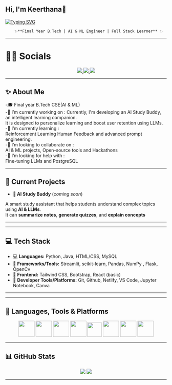 ##                                 Hi, I'm Keerthana👋

[![Typing SVG](https://readme-typing-svg.herokuapp.com?font=Times+new+roman&weight=500&pause=1000&color=7D9B68F9&width=435&lines=AI+%26+ML+Enthusiast+%7C+Tech+Explorer;Crafting+scalable+ML+applications;Building+responsive+and+performance-driven+websites;Always+Learning%2C+always+coding)](https://git.io/typing-svg)

        ✨**Final Year B.Tech | AI & ML Engineer | Full Stack Learner** ✨

---
# 🔗🤝 Socials 


<p align="center">
  <a href="https://linkedin.com/in/https://www.linkedin.com/in/marrapu-keerthana-a1851828a/"> <img src="https://img.shields.io/badge/LINKEDIN-0077B5?style=for-the-badge&logo=linkedin&logoColor=white"/> </a>
  <a href="https://leetcode.com/https://leetcode.com/u/keerthanamarrapu/"> <img src="https://img.shields.io/badge/LEETCODE-F89F1B?style=for-the-badge&logo=leetcode&logoColor=black"/> </a>
  <a href="mailto:marrapukeerthana@gmail.com"> <img src="https://img.shields.io/badge/EMAIL-D14836?style=for-the-badge&logo=gmail&logoColor=white"/> </a>
</p>

---

## ✨ About Me
-🎓 Final year B.Tech CSE(AI & ML)                                                              
-🔭 I’m currently working on : 
    Currently, I'm developing an AI Study Buddy, an intelligent learning companion.              
    It is designed to personalize learning and boost user retention using LLMs.                 
-🌱 I’m currently learning :                                                                    
    Reinforcement Learning Human Feedback and advanced prompt engineering.                      
-👯 I’m looking to collaborate on :                                                             
    AI & ML projects, Open-source tools and Hackathons                                           
-🤔 I’m looking for help with :                                                                 
    Fine-tuning LLMs and PostgreSQL 

---

## 🚀 Current Projects 

-  <b> 🧠 AI Study Buddy</a></b> (*coming soon*) 

A smart study assistant that helps students understand complex topics using **AI & LLMs**.  
  It can **summarize notes**, **generate quizzes**, and **explain concepts** 

<hr>

---


## 💻 Tech Stack

- 💻 **Languages:** Python, Java, HTML/CSS, MySQL  
- 🧠 **Frameworks/Tools:** Streamlit, scikit-learn, Pandas, NumPy , Flask, OpenCv  
- 🎨 **Frontend:** Tailwind CSS, Bootstrap, React (basic)  
- 🧰 **Developer Tools/Platforms:** Git, Github, Netlify, VS Code, Jupyter Notebook, Canva

<hr>

---

## 🧠 Languages, Tools & Platforms

<p align="center">
  <img src="https://cdn.jsdelivr.net/gh/devicons/devicon/icons/python/python-original.svg" width="50px" />
  <img src="https://cdn.jsdelivr.net/gh/devicons/devicon/icons/java/java-original.svg" width="50px" />
  <img src="https://cdn.jsdelivr.net/gh/devicons/devicon/icons/html5/html5-original.svg" width="50px" />
  <img src="https://cdn.jsdelivr.net/gh/devicons/devicon/icons/css3/css3-original.svg" width="50px" />
 <img src="https://cdn.jsdelivr.net/gh/devicons/devicon/icons/react/react-original.svg" width="45px" />
  <img src="https://cdn.jsdelivr.net/gh/devicons/devicon/icons/git/git-original.svg" width="50px" />
  <img src="https://cdn.jsdelivr.net/gh/devicons/devicon/icons/figma/figma-original.svg" width="50px" />
  <img src="https://cdn.jsdelivr.net/gh/devicons/devicon/icons/vscode/vscode-original.svg" width="50px" />
</p>

---

## 📊 GitHub Stats

<p align="center">
  <img src="https://github-readme-stats.vercel.app/api?username=KeerthanaMarrapu&show_icons=true&theme=tokyonight" />
  <img src="https://github-readme-streak-stats.herokuapp.com/?user=KeerthanaMarrapu&theme=tokyonight" />
</p>

---


